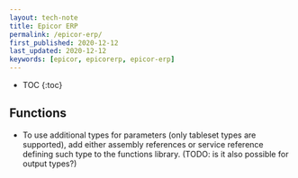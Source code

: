 ```yaml
---
layout: tech-note
title: Epicor ERP
permalink: /epicor-erp/
first_published: 2020-12-12
last_updated: 2020-12-12
keywords: [epicor, epicorerp, epicor-erp]
---
```


* TOC
{:toc}

## Functions

- To use additional types for parameters (only tableset types are supported), add either assembly references or service reference defining such type to the functions library. (TODO: is it also possible for output types?)
